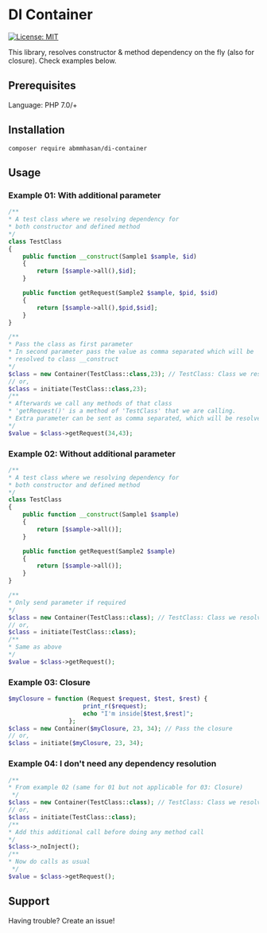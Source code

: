 # DI Container

[![License: MIT](https://img.shields.io/badge/License-MIT-green.svg)](https://opensource.org/licenses/MIT)


This library, resolves constructor & method dependency on the fly (also for closure). Check examples below.


## Prerequisites

Language: PHP 7.0/+

## Installation

```
composer require abmmhasan/di-container
```

## Usage

### Example 01: With additional parameter

```php
/**
* A test class where we resolving dependency for
* both constructor and defined method
*/
class TestClass
{
    public function __construct(Sample1 $sample, $id)
    {
        return [$sample->all(),$id];
    }

    public function getRequest(Sample2 $sample, $pid, $sid)
    {
        return [$sample->all(),$pid,$sid];
    }
}

/**
* Pass the class as first parameter
* In second parameter pass the value as comma separated which will be
* resolved to class __construct
*/
$class = new Container(TestClass::class,23); // TestClass: Class we resolving, 23: $id param
// or,
$class = initiate(TestClass::class,23);
/**
* Afterwards we call any methods of that class
* 'getRequest()' is a method of 'TestClass' that we are calling.
* Extra parameter can be sent as comma separated, which will be resolved to given method
*/
$value = $class->getRequest(34,43);
```

### Example 02: Without additional parameter

```php
/**
* A test class where we resolving dependency for
* both constructor and defined method
*/
class TestClass
{
    public function __construct(Sample1 $sample)
    {
        return [$sample->all()];
    }

    public function getRequest(Sample2 $sample)
    {
        return [$sample->all()];
    }
}

/**
* Only send parameter if required
*/
$class = new Container(TestClass::class); // TestClass: Class we resolving
// or,
$class = initiate(TestClass::class);
/**
* Same as above
*/
$value = $class->getRequest();
```

### Example 03: Closure

```php
$myClosure = function (Request $request, $test, $rest) {
                     print_r($request);
                     echo "I'm inside[$test,$rest]";
                 };
$class = new Container($myClosure, 23, 34); // Pass the closure
// or,
$class = initiate($myClosure, 23, 34);
```

### Example 04: I don't need any dependency resolution

```php
/**
* From example 02 (same for 01 but not applicable for 03: Closure)
 */
$class = new Container(TestClass::class); // TestClass: Class we resolving
// or,
$class = initiate(TestClass::class);
/**
* Add this additional call before doing any method call
*/
$class->_noInject();
/**
* Now do calls as usual
 */
$value = $class->getRequest();
```

## Support

Having trouble? Create an issue!
